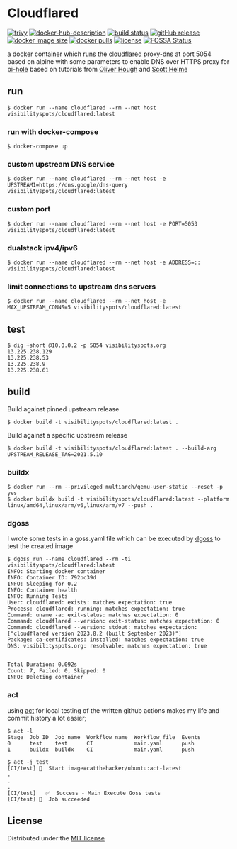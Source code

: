 # Cloudflared

[![trivy](https://github.com/visibilityspots/dockerfile-cloudflared/actions/workflows/trivy.yml/badge.svg)](https://github.com/visibilityspots/dockerfile-cloudflared/actions/workflows/trivy.yml)
[![docker-hub-description](https://github.com/visibilityspots/dockerfile-cloudflared/actions/workflows/docker-hub-description.yml/badge.svg)](https://github.com/visibilityspots/dockerfile-cloudflared/actions/workflows/docker-hub-description.yml)
[![build status](https://github.com/visibilityspots/dockerfile-cloudflared/actions/workflows/main.yaml/badge.svg)](https://github.com/visibilityspots/dockerfile-cloudflared/actions/workflows/main.yaml)
[![gitHub release](https://img.shields.io/github/v/release/visibilityspots/dockerfile-cloudflared)](https://github.com/visibilityspots/dockerfile-cloudflared/releases)
[![docker image size](https://img.shields.io/docker/image-size/visibilityspots/cloudflared/latest)](https://hub.docker.com/r/visibilityspots/cloudflared)
[![docker pulls](https://img.shields.io/docker/pulls/visibilityspots/cloudflared.svg)](https://hub.docker.com/r/visibilityspots/cloudflared/)
[![license](https://img.shields.io/badge/license-MIT-blue.svg)](https://opensource.org/licenses/MIT)
[![FOSSA Status](https://app.fossa.com/api/projects/git%2Bgithub.com%2Fvisibilityspots%2Fdockerfile-cloudflared.svg?type=shield&issueType=license)](https://app.fossa.com/projects/git%2Bgithub.com%2Fvisibilityspots%2Fdockerfile-cloudflared?ref=badge_shield&issueType=license)

a docker container which runs the [cloudflared](https://developers.cloudflare.com/1.1.1.1/dns-over-https/cloudflared-proxy/) proxy-dns at port 5054 based on alpine with some parameters to enable DNS over HTTPS proxy for [pi-hole](https://pi-hole.net/) based on tutorials from [Oliver Hough](https://oliverhough.cloud/blog/configure-pihole-with-dns-over-https/) and [Scott Helme](https://scotthelme.co.uk/securing-dns-across-all-of-my-devices-with-pihole-dns-over-https-1-1-1-1/)

## run

```
$ docker run --name cloudflared --rm --net host visibilityspots/cloudflared:latest
```

### run with docker-compose

```
$ docker-compose up
```

### custom upstream DNS service

```
$ docker run --name cloudflared --rm --net host -e UPSTREAM1=https://dns.google/dns-query visibilityspots/cloudflared:latest
```

### custom port

```
$ docker run --name cloudflared --rm --net host -e PORT=5053 visibilityspots/cloudflared:latest
```

### dualstack ipv4/ipv6

```
$ docker run --name cloudflared --rm --net host -e ADDRESS=:: visibilityspots/cloudflared:latest
```

### limit connections to upstream dns servers

```
$ docker run --name cloudflared --rm --net host -e MAX_UPSTREAM_CONNS=5 visibilityspots/cloudflared:latest
```

## test

```
$ dig +short @10.0.0.2 -p 5054 visibilityspots.org
13.225.238.129
13.225.238.53
13.225.238.9
13.225.238.61
```

## build

Build against pinned upstream release
```
$ docker build -t visibilityspots/cloudflared:latest .
```

Build against a specific upstream release
```
$ docker build -t visibilityspots/cloudflared:latest . --build-arg UPSTREAM_RELEASE_TAG=2021.5.10
```

### buildx

```
$ docker run --rm --privileged multiarch/qemu-user-static --reset -p yes
$ docker buildx build -t visibilityspots/cloudflared:latest --platform linux/amd64,linux/arm/v6,linux/arm/v7 --push .
```

### dgoss

I wrote some tests in a goss.yaml file which can be executed by [dgoss](https://github.com/aelsabbahy/goss/tree/master/extras/dgoss) to test the created image

```
$ dgoss run --name cloudflared --rm -ti visibilityspots/cloudflared:latest
INFO: Starting docker container
INFO: Container ID: 792bc39d
INFO: Sleeping for 0.2
INFO: Container health
INFO: Running Tests
User: cloudflared: exists: matches expectation: true
Process: cloudflared: running: matches expectation: true
Command: uname -a: exit-status: matches expectation: 0
Command: cloudflared --version: exit-status: matches expectation: 0
Command: cloudflared --version: stdout: matches expectation: ["cloudflared version 2023.8.2 (built September 2023)"]
Package: ca-certificates: installed: matches expectation: true
DNS: visibilityspots.org: resolvable: matches expectation: true


Total Duration: 0.092s
Count: 7, Failed: 0, Skipped: 0
INFO: Deleting container
```

### act

using [act](https://github.com/nektos/act#overview----) for local testing of the written github actions makes my life and commit history a lot easier;

```
$ act -l
Stage  Job ID  Job name  Workflow name  Workflow file  Events
0      test    test      CI             main.yaml      push
1      buildx  buildx    CI             main.yaml      push

$ act -j test
[CI/test] 🚀  Start image=catthehacker/ubuntu:act-latest
.
.
.
[CI/test]   ✅  Success - Main Execute Goss tests
[CI/test] 🏁  Job succeeded
```

## License

Distributed under the [MIT license](https://github.com/visibilityspots/dockerfile-cloudflared/blob/master/LICENSE)

